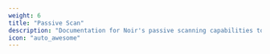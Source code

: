 ```yaml
---
weight: 6
title: "Passive Scan"
description: "Documentation for Noir's passive scanning capabilities to identify security issues in discovered endpoints"
icon: "auto_awesome"
---
```

